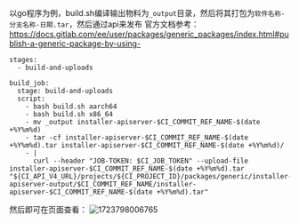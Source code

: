 以go程序为例，build.sh编译输出物料为`_output`目录，然后将其打包为`软件名称-分支名称-日期.tar`，然后通过api来发布
官方文档参考： https://docs.gitlab.com/ee/user/packages/generic_packages/index.html#publish-a-generic-package-by-using-
```yaml1
stages:
  - build-and-uploads

build_job:
  stage: build-and-uploads
  script:
    - bash build.sh aarch64
    - bash build.sh x86_64
    - mv _output installer-apiserver-$CI_COMMIT_REF_NAME-$(date +%Y%m%d)
    - tar -cf installer-apiserver-$CI_COMMIT_REF_NAME-$(date +%Y%m%d).tar installer-apiserver-$CI_COMMIT_REF_NAME-$(date +%Y%m%d)/
    - |
      curl --header "JOB-TOKEN: $CI_JOB_TOKEN" --upload-file installer-apiserver-$CI_COMMIT_REF_NAME-$(date +%Y%m%d).tar "${CI_API_V4_URL}/projects/${CI_PROJECT_ID}/packages/generic/installer-apiserver-output/$CI_COMMIT_REF_NAME/installer-apiserver-$CI_COMMIT_REF_NAME-$(date +%Y%m%d).tar"
```
然后即可在页面查看：
![1723798006765](https://github.com/user-attachments/assets/92ac40ef-c330-40e5-82ce-2144e66e3008)
